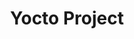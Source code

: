 ---
image:
  featured: 'true'
  path: /assets/images/projects/yocto-project.png
permalink: /engineering/projects/yocto-project/
project_link_name: yocto-project
project_url: https://www.lua.org/
statsAvailable: 'false'
title: Yocto Project
---
